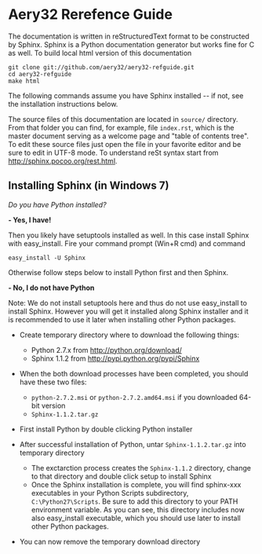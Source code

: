 Aery32 Rerefence Guide
======================

The documentation is written in reStructuredText format to be constructed by Sphinx. Sphinx is a Python documentation generator but works fine for C as well. To build local html version of this documentation

    git clone git://github.com/aery32/aery32-refguide.git
    cd aery32-refguide
    make html

The following commands assume you have Sphinx installed -- if not, see the installation instructions below. 

The source files of this documentation are located in ``source/`` directory. From that folder you can find, for example, file ``index.rst``, which is the master document serving as a welcome page and "table of contents tree". To edit these source files just open the file in your favorite editor and be sure to edit in UTF-8 mode. To understand reSt syntax start from http://sphinx.pocoo.org/rest.html.

Installing Sphinx (in Windows 7)
--------------------------------

*Do you have Python installed?*

**- Yes, I have!**

Then you likely have setuptools installed as well. In this case install Sphinx with easy_install. Fire your command prompt (Win+R cmd) and command

    easy_install -U Sphinx

Otherwise follow steps below to install Python first and then Sphinx.

**- No, I do not have Python**

Note: We do not install setuptools here and thus do not use easy_install to install Sphinx. However you will get it installed along Sphinx installer and it is recommended to use it later when installing other Python packages.

- Create temporary directory where to download the following things:

  - Python 2.7.x from http://python.org/download/
  - Sphinx 1.1.2 from http://pypi.python.org/pypi/Sphinx

- When the both download processes have been completed, you should have these two files:

  - ``python-2.7.2.msi`` or ``python-2.7.2.amd64.msi`` if you downloaded 64-bit version
  - ``Sphinx-1.1.2.tar.gz``
    
- First install Python by double clicking Python installer
- After successful installation of Python, untar ``Sphinx-1.1.2.tar.gz`` into temporary directory
  
  - The exctarction process creates the ``Sphinx-1.1.2`` directory, change to that directory and double click setup to install Sphinx
  - Once the Sphinx installation is complete, you will find sphinx-xxx executables in your Python Scripts subdirectory, ``C:\Python27\Scripts``. Be sure to add this directory to your PATH environment variable. As you can see, this directory includes now also easy_install executable, which you should use later to install other Python packages.

- You can now remove the temporary download directory